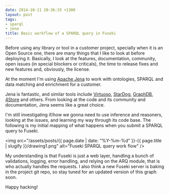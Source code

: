 ```yaml
---
date: 2014-10-11 20:36:33 +1300
layout: post
tags:
- sparql
- jena
title: Basic workflow of a SPARQL query in Fuseki
---
```


Before using any library or tool in a customer project, specially when it is an Open Source one, 
there are many things that I like to look at before deploying it. Basically, I look at the 
features, documentation, community, open issues (in special blockers or criticals), the time 
to release fixes and new features and, obviously, the license.

At the moment I'm using [Apache Jena](http://jena.apache.org) to work with ontologies, SPARQL 
and data matching and enrichment for a customer. 

Jena is fantastic, and similar tools include [Virtuoso](http://www.w3.org/wiki/VirtuosoUniversalServer), 
[StarDog](http://stardog.com/), [GraphDB](http://www.ontotext.com/products/ontotext-graphdb-owlim/), 
[4Store](http://4store.org/) and others. From looking at the code and its community and documentation, 
Jena seems like a great choice. 

I'm still investigating if/how we gonna need to use inference and reasoners, looking 
at the issues, and learning my way through its code base. The following is my initial mapping 
of what happens when you submit a SPARQL query to Fuseki.

<img src="/assets/posts/{{ page.date | date: "%Y-%m-%d" }}-{{ page.title | slugify }}/drawing1.png" alt="Fuseki SPARQL query work flow" />

My understanding is that Fuseki is just a web layer, handling a bunch of validations, logging, 
error handling, and relying on the ARQ module, that is who actually handles the requests. 
I also think a new Fuseki server is baking in the project git repo, so stay tuned for an 
updated version of this graph soon.

Happy hacking!
